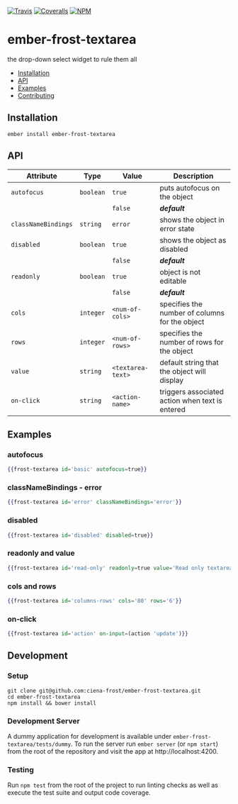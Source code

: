 [ci-img]: https://img.shields.io/travis/ciena-frost/ember-frost-textarea.svg "Travis CI Build Status"
[ci-url]: https://travis-ci.org/ciena-frost/ember-frost-textarea

[cov-img]: https://img.shields.io/coveralls/ciena-frost/ember-frost-textarea.svg "Coveralls Code Coverage"
[cov-url]: https://coveralls.io/github/ciena-frost/ember-frost-textarea

[npm-img]: https://img.shields.io/npm/v/ember-frost-textarea.svg "NPM Version"
[npm-url]: https://www.npmjs.com/package/ember-frost-textarea

[![Travis][ci-img]][ci-url] [![Coveralls][cov-img]][cov-url] [![NPM][npm-img]][npm-url]

# ember-frost-textarea
the drop-down select widget to rule them all

 * [Installation](#Installation)
 * [API](#API)
 * [Examples](#Examples)
 * [Contributing](#Contributing)

## Installation
```
ember install ember-frost-textarea
```

## API
| Attribute | Type | Value | Description |
| --------- | ---- | ----- | ----------- |
| `autofocus` | `boolean` |`true`| puts autofocus on the object |
|  |  |`false`| ***default***|
| `classNameBindings` | `string` |`error`| shows the object in error state|
| `disabled` | `boolean` |`true`| shows the object as disabled |
|  |  |`false`| ***default***|
| `readonly` | `boolean` |`true`| object is not editable |
|  |  |`false`| ***default***|
| `cols` | `integer` |`<num-of-cols>`| specifies the number of columns for the object |
| `rows` | `integer` |`<num-of-rows>`| specifies the number of rows for the object |
| `value` | `string` |`<textarea-text>`| default string that the object will display|
| `on-click` | `string` |`<action-name>`| triggers associated action when text is entered|

## Examples
### autofocus
```handlebars
{{frost-textarea id='basic' autofocus=true}}
```

### classNameBindings - error
```handlebars
{{frost-textarea id='error' classNameBindings='error'}}
```

### disabled
```handlebars
{{frost-textarea id='disabled' disabled=true}}
```

### readonly and value
```handlebars
{{frost-textarea id='read-only' readonly=true value='Read only textarea'}}
```

### cols and rows
```handlebars
{{frost-textarea id='columns-rows' cols='80' rows='6'}}
```

### on-click
```handlebars
{{frost-textarea id='action' on-input=(action 'update')}}
```

## Development
### Setup
```
git clone git@github.com:ciena-frost/ember-frost-textarea.git
cd ember-frost-textarea
npm install && bower install
```

### Development Server
A dummy application for development is available under `ember-frost-textarea/tests/dummy`.
To run the server run `ember server` (or `npm start`) from the root of the repository and
visit the app at http://localhost:4200.

### Testing
Run `npm test` from the root of the project to run linting checks as well as execute the test suite
and output code coverage.
